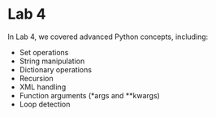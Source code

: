 # Lab 4

In Lab 4, we covered advanced Python concepts, including:

- Set operations
- String manipulation
- Dictionary operations
- Recursion
- XML handling
- Function arguments (\*args and \*\*kwargs)
- Loop detection